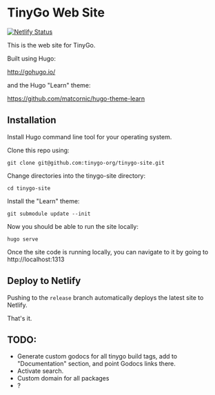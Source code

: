 # TinyGo Web Site

[![Netlify Status](https://api.netlify.com/api/v1/badges/83fc0c21-220b-4d35-ad59-3d48f31bb4b6/deploy-status)](https://app.netlify.com/sites/tinygo/deploys)

This is the web site for TinyGo.

Built using Hugo:

http://gohugo.io/

and the Hugo "Learn" theme:

https://github.com/matcornic/hugo-theme-learn

## Installation

Install Hugo command line tool for your operating system.

Clone this repo using:

    git clone git@github.com:tinygo-org/tinygo-site.git

Change directories into the tinygo-site directory:

    cd tinygo-site

Install the "Learn" theme:

    git submodule update --init

Now you should be able to run the site locally:

    hugo serve

Once the site code is running locally, you can navigate to it by going to http://localhost:1313

## Deploy to Netlify

Pushing to the `release` branch automatically deploys the latest site to Netlify.

That's it.

## TODO:

- Generate custom godocs for all tinygo build tags, add to "Documentation" section, and point Godocs links there.
- Activate search.
- Custom domain for all packages
- ?

